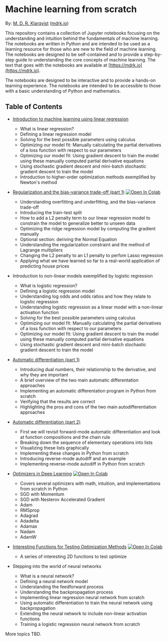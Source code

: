 # Machine learning from scratch

By: [M. D. R. Klarqvist](https://twitter.com/marcusklarqvist) ([mdrk.io](https://mdrk.io))

This repository contains a collection of Jupyter notebooks focusing on the understanding and intuition behind the fundamentals of machine learning. The notebooks are written in Python and are intended to be used as a learning resource for those who are new to the field of machine learning. The notebooks are designed to be self-contained and to provide a step-by-step guide to understanding the core concepts of machine learning. The text that goes with the notebooks are available at [https://mdrk.io](https://mdrk.io).

 The notebooks are designed to be interactive and to provide a hands-on learning experience. The notebooks are intended to be accessible to those with a basic understanding of Python and mathematics.

## Table of Contents

* [Introduction to machine learning using linear regression](https://mdrk.io/introduction-to-machine-learning-using-linear-regression/)
    * What is linear regression?
    * Defining a linear regression model
    * Solving for the best possible parameters using calculus
    * Optimizing our model fit: Manually calculating the partial derivatives of a loss function with respect to our parameters
    * Optimizing our model fit: Using gradient descent to train the model using these manually computed partial derivative equations
    * Using stochastic gradient descent and mini-batch stochastic gradient descent to train the model
    * Introduction to higher-order optimization methods exemplified by Newton's method

* [Regularization and the bias-variance trade-off (part 1)](https://mdrk.io/regularization-in-machine-learning-part1/) [![Open In Colab](https://colab.research.google.com/assets/colab-badge.svg)](https://colab.research.google.com/github/mklarqvist/machine-learning-from-scratch/blob/main/regularization/regularization.ipynb)
    * Understanding overfitting and underfitting, and the bias-variance trade-off
    * Introducing the train-test split
    * How to add a L2 penalty term to our linear regression model to constrain the model to generalize better to unseen data
    * Optimizing the ridge regression model by computing the gradient manually
    * Optional section: deriving the Normal Equation
    * Understanding the regularization constraint and the method of Lagrange multipliers
    * Changing the L2 penalty to an L1 penalty to perfom Lasso regression
    * Applying what we have learned so far to a real-world application of predicting house prices

* Introduction to non-linear models exemplified by logistic regression
    * What is logistic regression?
    * Defining a logistic regression model
    * Understanding log odds and odds ratios and how they relate to logistic regression
    * Understanding logistic regression as a linear model with a non-linear activation function
    * Solving for the best possible parameters using calculus
    * Optimizing our model fit: Manually calculating the partial derivatives of a loss function with respect to our parameters
    * Optimizing our model fit: Using gradient descent to train the model using these manually computed partial derivative equations
    * Using stochastic gradient descent and mini-batch stochastic gradient descent to train the model

* [Automatic differentiation (part 1)](https://mdrk.io/introduction-to-automatic-differentiation/)
    * Introducing dual numbers, their relationship to the derivative, and why they are important
    * A brief overview of the two main automatic differentation approaches
    * Implementing an automatic differentation program in Python from scratch
    * Verifying that the results are correct
    * Highlighting the pros and cons of the two main autodifferentiation approaches

* [Automatic differentiation (part 2)](https://mdrk.io/introduction-to-automatic-differentiation-part2/)
    * First we will revisit forward-mode automatic differentiation and look at function compositions and the chain rule
    * Breaking down the sequence of elementary operations into lists
    * Visualizing these lists graphically
    * Implementing these changes in Python from scratch
    * Introducing reverse-mode autodiff and an example
    * Implementing reverse-mode autodiff in Python from scratch

* [Optimizers in Deep Learning](https://mdrk.io/optimizers-in-deep-learning/) [![Open In Colab](https://colab.research.google.com/assets/colab-badge.svg)](https://colab.research.google.com/github/mklarqvist/machine-learning-from-scratch/blob/main/optimization/optimizer_plots.ipynb)
    * Covers several optimizers with math, intuition, and implementations from scratch in Python
    * SGD with Momentum
    * SGD with Nesterov Accelerated Gradient
    * Adam
    * RMSprop
    * Adagrad
    * Adadelta
    * Adamax
    * Nadam
    * AdamW

* [Interesting Functions for Testing Optimization Methods](https://mdrk.io/interesting-functions-to-optimize/) [![Open In Colab](https://colab.research.google.com/assets/colab-badge.svg)](https://colab.research.google.com/github/mklarqvist/machine-learning-from-scratch/blob/main/optimization/loss_surfaces.ipynb)
    * A series of interesting 2D functions to test optimize

* Stepping into the world of neural networks
    * What is a neural network?
    * Defining a neural network model
    * Understanding the feedforward process
    * Understanding the backpropagation process
    * Implementing linear regression neural network from scratch
    * Using automatic differentiation to train the neural network using backpropagation
    * Extending the neural network to include non-linear activation functions
    * Training a logistic regression neural network from scratch


More topics TBD.
